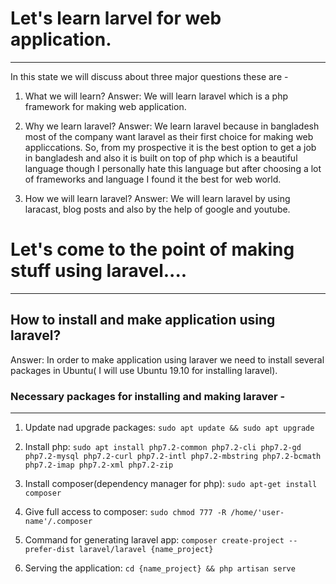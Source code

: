 # Let's learn larvel for web application.
-----------------------------------------

In this state we will discuss about three major questions these are -

1. What we will learn?
Answer: We will learn laravel which is a php framework for making web application.

2. Why we learn laravel?
Answer: We learn laravel because in bangladesh most of the company want laravel as their first choice for making web appliccations. So, from my prospective it is the best option to get a job in bangladesh and also it is built on top of php which is a beautiful language though I personally hate this language but after choosing a lot of frameworks and language I found it the best for web world.

3. How we will learn laravel?
Answer: We will learn laravel by using laracast, blog posts and also by the help of google and youtube.


# Let's come to the point of making stuff using laravel....
-----------------------------------------------------------


## How to install and make application using laravel?
Answer: In order to make application using laraver we need to install several packages in Ubuntu( I will use Ubuntu 19.10 for installing laravel). 


### Necessary packages for installing and making laraver - 
----------------------------------------------------------
1. Update nad upgrade packages: 
    `sudo apt update && sudo apt upgrade`

2. Install php:
    `sudo apt install php7.2-common php7.2-cli php7.2-gd php7.2-mysql php7.2-curl php7.2-intl php7.2-mbstring php7.2-bcmath php7.2-imap php7.2-xml php7.2-zip`

3. Install composer(dependency manager for php):
   `sudo apt-get install composer`

4. Give full access to composer: 
   `sudo chmod 777 -R /home/'user-name'/.composer`

5. Command for generating laravel app:
   `composer create-project --prefer-dist laravel/laravel {name_project}`

6. Serving the application:
  `cd {name_project} && php artisan serve`
